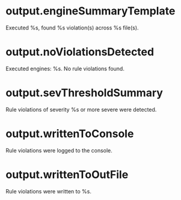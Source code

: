 # output.engineSummaryTemplate

Executed %s, found %s violation(s) across %s file(s).

# output.noViolationsDetected

Executed engines: %s. No rule violations found.

# output.sevThresholdSummary

Rule violations of severity %s or more severe were detected.

# output.writtenToConsole

Rule violations were logged to the console.

# output.writtenToOutFile

Rule violations were written to %s.